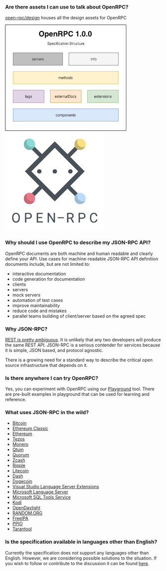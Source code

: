 
### Are there assets I can use to talk about OpenRPC?

[open-rpc/design](https://github.com/open-rpc/design/) houses all the design assets for OpenRPC

![openrpc-spec-structure](https://github.com/open-rpc/design/raw/master/diagrams/structure/OpenRPC_structure.png)
![openrpc-logo](https://github.com/open-rpc/design/raw/master/png/open-rpc-logo-320x320.png)

### Why should I use OpenRPC to describe my JSON-RPC API?

OpenRPC documents are both machine and human readable and clearly define your API.
Use cases for machine-readable JSON-RPC API definition documents include, but are not limited to:
 - interactive documentation
 - code generation for documentation
 - clients
 - servers
 - mock servers
 - automation of test cases
 - improve maintainability
 - reduce code and mistakes
 - parallel teams building of client/server based on the agreed spec

### Why JSON-RPC?

[REST is pretty ambiguous](https://www.nurkiewicz.com/2015/07/restful-considered-harmful.html). It is unlikely that any two developers will produce the same REST API. JSON-RPC is a serious contender for services because it is simple, JSON based, and protocol agnostic.

There is a growing need for a standard way to describe the critical open source infrastructure that depends on it.

### Is there anywhere I can try OpenRPC?

Yes, you can experiment with OpenRPC using our [Playground](https://playground.open-rpc.org/) tool. There are pre-built examples in playground that can be used for learning and reference.

### What uses JSON-RPC in the wild?

- [Bitcoin](https://en.bitcoinwiki.org/wiki/JSON-RPC)
- [Ethereum Classic](https://github.com/ethereumproject/wiki/wiki/JSON-RPC)
- [Ethereum](https://github.com/ethereum/wiki/wiki/JSON-RPC)
- [Tezos](https://tezos.gitlab.io/alphanet/tutorials/rpc.html)
- [Monero](https://github.com/monero-project/monero)
- [Qtum](https://qtumproject.github.io/qtumjs-doc/)
- [Quorum](https://github.com/jpmorganchase/quorum)
- [Zcash](https://github.com/zcash/zcash)
- [Ripple](https://developers.ripple.com/get-started-with-the-rippled-api.html)
- [Litecoin](https://github.com/litecoin-project/litecoin)
- [Dash](https://github.com/dashpay/dash)
- [Dogecoin](https://github.com/dogecoin/dogecoin)
- [Visual Studio Language Server Extensions](https://code.visualstudio.com/api/language-extensions/language-server-extension-guide)
- [Microsoft Language Server](https://docs.microsoft.com/en-us/visualstudio/extensibility/language-server-protocol?view=vs-2017)
- [Microsoft SQL Tools Service](https://github.com/Microsoft/sqltoolsservice/)
- [Kodi](https://kodi.wiki/view/JSON-RPC_API)
- [OpenDaylight](https://www.opendaylight.org/)
- [RANDOM.ORG](https://api.random.org/json-rpc/1/)
- [FreeIPA](https://www.freeipa.org)
- [PPIO](https://www.pp.io)
- [Tarantool](https://github.com/tarantool/nginx_upstream_module)

### Is the specification available in languages other than English?

Currently the specification does not support any languages other than English. However, we are considering possible solutions
to the situation. If you wish to follow or contribute to the discussion it can be found [here](https://github.com/open-rpc/spec/issues/252).
